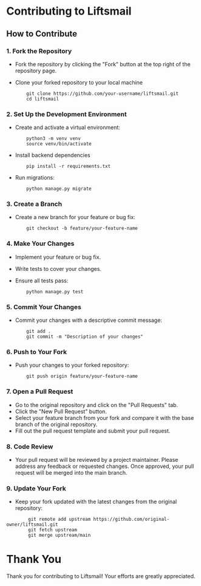 # Contributing to Liftsmail

## How to Contribute

### 1.  Fork the Repository

- Fork the repository by clicking the "Fork" button at the top right of the repository page.
- Clone your forked repository to your local machine
  
  ```
      git clone https://github.com/your-username/liftsmail.git
      cd liftsmail
  ```


### 2. Set Up the Development Environment

-   Create and activate a virtual environment:
    ```
        python3 -m venv venv
        source venv/bin/activate
    ```

-   Install backend dependencies

    ```
        pip install -r requirements.txt
    ```

-   Run migrations:
    ```
        python manage.py migrate
    ```

### 3. Create a Branch
-   Create a new branch for your feature or bug fix:
    ```
        git checkout -b feature/your-feature-name
    ```

### 4. Make Your Changes
-   Implement your feature or bug fix.
-   Write tests to cover your changes.
-   Ensure all tests pass:
    
    ```
        python manage.py test
    ```

### 5. Commit Your Changes

-   Commit your changes with a descriptive commit message:
    ```
        git add .
        git commit -m "Description of your changes"
    ```

### 6. Push to Your Fork

-   Push your changes to your forked repository:
    ```
        git push origin feature/your-feature-name
    ```
  
### 7. Open a Pull Request

-   Go to the original repository and click on the "Pull Requests" tab.
-   Click the "New Pull Request" button.
-   Select your feature branch from your fork and compare it with the base branch of the original repository.
-   Fill out the pull request template and submit your pull request.

### 8. Code Review

-  Your pull request will be reviewed by a project maintainer. Please address any feedback or requested changes. Once approved, your pull     request will be merged into the main branch.


### 9. Update Your Fork
-  Keep your fork updated with the latest changes from the original repository:
```
        git remote add upstream https://github.com/original-owner/liftsmail.git
        git fetch upstream
        git merge upstream/main
```

#   Thank You
Thank you for contributing to Liftsmail! Your efforts are greatly appreciated.
